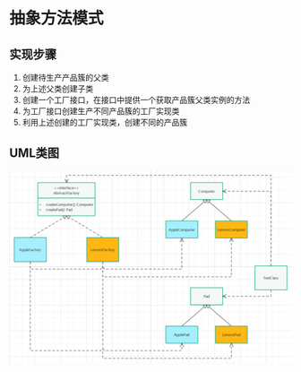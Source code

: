 # 抽象方法模式

## 实现步骤

1. 创建待生产产品簇的父类
2. 为上述父类创建子类
3. 创建一个工厂接口，在接口中提供一个获取产品簇父类实例的方法
4. 为工厂接口创建生产不同产品簇的工厂实现类
5. 利用上述创建的工厂实现类，创建不同的产品簇

## UML类图

![.png](./assets/%E6%8A%BD%E8%B1%A1%E5%B7%A5%E5%8E%82.png)
